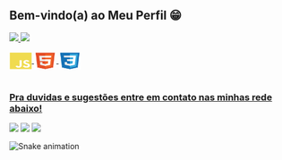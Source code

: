 ## Bem-vindo(a) ao Meu Perfil  😁

 <div>
<a href="https://github.com/LucasPereira01">
<img height="180em" src="https://github-readme-stats.vercel.app/api?username=LucasPereira01&show_icons=true&theme=tokyonight&include_all_commits=true&count_private=true"/>
 <img height="180em"src="https://github-readme-stats.vercel.app/api/top-langs/?username=LucasPereira01&layout=compact&langs_count=6&theme=tokyonight"/>
</div>
<div style="display: inline_block"><br>
  <img align="center" alt="Js" height="30" width="40" src="https://raw.githubusercontent.com/devicons/devicon/master/icons/javascript/javascript-plain.svg">
  <img align="center" alt="HTML" height="30" width="40" src="https://raw.githubusercontent.com/devicons/devicon/master/icons/html5/html5-original.svg">
  <img align="center" alt="CSS" height="30" width="40" src="https://raw.githubusercontent.com/devicons/devicon/master/icons/css3/css3-original.svg">
</div>
 
 <br>
 
  ### Pra duvidas e sugestões entre em contato nas minhas rede abaixo!
 
<div> 
  <a href="https://www.instagram.com/lucaspereira_078/" target="_blank"><img src="https://img.shields.io/badge/-Instagram-%23E4405F?style=for-the-badge&logo=instagram&logoColor=white" target="_blank"></a>
  <a href = "lucaspdocarmo@gmail.com"><img src="https://img.shields.io/badge/-Gmail-%23333?style=for-the-badge&logo=gmail&logoColor=white" target="_blank"></a>
  <a href="www.linkedin.com/in/lucas-pereira-dev" target="_blank"><img src="https://img.shields.io/badge/-LinkedIn-%230077B5?style=for-the-badge&logo=linkedin&logoColor=white" target="_blank"></a> 
 
  ![Snake animation](https://github.com/LucasPereira01/LucasPereira01/blob/output/github-contribution-grid-snake.svg)

</div>
